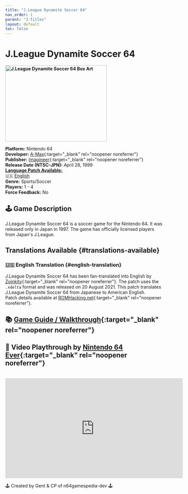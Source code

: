```yaml
---
title: "J.League Dynamite Soccer 64"
nav_order: 1
parent: "J-Titles"
layout: default
toc: false
---
```


# J.League Dynamite Soccer 64

<b>
<img src="https://www.n64gamespedia.com/wp-content/uploads/2025/01/5f7cbe00-0289-4da8-abd5-d0d5f8f8c5131.png" alt="J.League Dynamite Soccer 64 Box Art" width="320" height="240" />
</b>

**Platform:** Nintendo 64  
**Developer:** [A-Max](https://www.mobygames.com/company/a-max){:target="_blank" rel="noopener noreferrer"}  
**Publisher:** [Imagineer](https://en.wikipedia.org/wiki/Imagineer_(Japanese_company)){:target="_blank" rel="noopener noreferrer"}  
**Release Date (NTSC-JPN):** April 28, 1999  
[**Language Patch Available:**](#translations-available)<br>
🇺🇸 [English](#english-translation)  
**Genre:** Sports/Soccer  
**Players:** 1 - 4  
**Force Feedback:** No  

## 🕹️ Game Description
J.League Dynamite Soccer 64 is a soccer game for the Nintendo 64. It was released only in Japan in 1997. The game has officially licensed players from Japan's J.League.

## Translations Available {#translations-available}  
### 🇺🇸 English Translation {#english-translation}  
J.League Dynamite Soccer 64 has been fan-translated into English by [Zoinkity](https://www.romhacking.net/community/803/){:target="_blank" rel="noopener noreferrer"}. The patch uses the `.xdelta` format and was released on 20 August 2021. This patch translates J.League Dynamite Soccer 64 from Japanese to American English.  
Patch details available at [ROMHacking.net](https://www.romhacking.net/translations/6237/){:target="_blank" rel="noopener noreferrer"}.

## 📚 [Game Guide / Walkthrough](https://gamefaqs.gamespot.com/n64/574514-jleague-dynamite-soccer-64/faqs/79190){:target="_blank" rel="noopener noreferrer"}

## 🎥 Video Playthrough by [Nintendo 64 Ever](https://www.youtube.com/channel/UCJGb8I27ZXFM1Ox6qxc9Dlg){:target="_blank" rel="noopener noreferrer"}
<br />  
<iframe width="560" height="315" src="https://www.youtube.com/embed/m-gx4DBq_eo" title="J.League Dynamite Soccer 64 Gameplay by Nintendo 64 Ever" frameborder="0" allowfullscreen></iframe>

🕹️ Created by Gent & CP of n64gamespedia-dev 🕹️  
<!-- Vault Format: n64gamespedia-dev -->  
<!-- Protocol Source: _vault-specs/format-protocol.md -->

